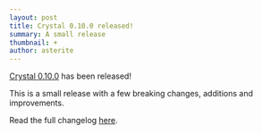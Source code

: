 ```yaml
---
layout: post
title: Crystal 0.10.0 released!
summary: A small release
thumbnail: +
author: asterite
---
```


[Crystal 0.10.0](https://github.com/crystal-lang/crystal/releases/tag/0.10.0) has been released!

This is a small release with a few breaking changes, additions and improvements.

Read the full changelog [here](https://github.com/crystal-lang/crystal/releases/tag/0.10.0).

